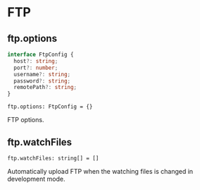 # FTP

## ftp.options

```ts
interface FtpConfig {
  host?: string;
  port?: number;
  username?: string;
  password?: string;
  remotePath?: string;
}
```

`ftp.options: FtpConfig = {}`

FTP options.

## ftp.watchFiles

`ftp.watchFiles: string[] = []`

Automatically upload FTP when the watching files is changed in development mode.

